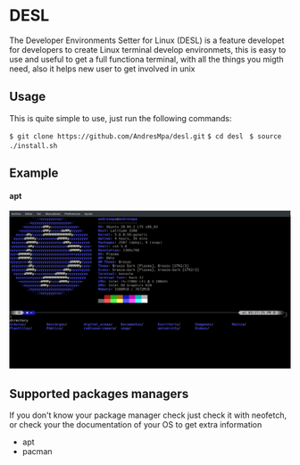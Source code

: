 # DESL

The Developer Environments Setter for Linux
(DESL) is a feature developet for developers
to create Linux terminal develop environmets,
this is easy to use and useful to get a full
functiona terminal, with all the things you
migth need, also it helps new user to get
involved in unix

## Usage

This is quite simple to use, just run the
following commands:

`$ git clone https://github.com/AndresMpa/desl.git`
`$ cd desl `
`$ source ./install.sh`

## Example

#### apt

![apt](./assents/apt.png)

## Supported packages managers

If you don't know your package manager check
just check it with neofetch, or check your
the documentation of your OS to get extra
information

- apt
- pacman
